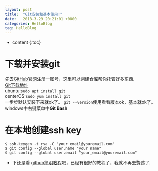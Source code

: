 ```yaml
---
layout: post
title:  "Git安装和基本使用!"
date:   2018-3-29 20:21:01 +0800
categories: HelloBlog
tag: HelloBlog
---
```


* content
{:toc}

# 下载并安装git

先去[GitHub官网](https://github.com)注册一账号，这里可以创建仓库帮你托管好多东西.  
[Git下载地址](https://git-scm.com)  
ubuntu:``sudo apt install git``  
centerOS:``sudo yum install git``  
一步步默认安装下来就ok了。
``git --version``使用看看版本ok，基本就ok了。windows中右键菜单中**Git Bash**

# 在本地创建ssh key

``$ ssh-keygen -t rsa -C "your_email@youremail.com"``  
``$ git config --global user.name "your name"``  
``$ git config --global user.email "your_email@youremail.com"``

* 下还是看
[github简明教程](http://www.runoob.com/w3cnote/git-guide.html)吧，已经有很好的教程了，我就不再去赘述了.